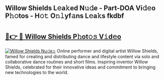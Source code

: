 ## Willow Shields L𝚎a𝚔ed N𝚞𝚍e - Part-DOA Vi𝚍𝚎o P𝚑𝚘tos - H𝚘𝚝 O𝚗𝚕yf𝚊ns L𝚎a𝚔s fkdbf

# <h2><a href="http://kf19d7.oniu.top/?m=Willow+Shields">🔗👉 🔴 Willow Shields P𝚑ot𝚘𝚜 V𝚒d𝚎o</a></h2>

[![Willow Shields Nu𝚍e𝚜](https://i.imgur.com/0qMVB7G.gif)](http://kf19d7.oniu.top/?m=Willow+Shields)
Online performer and digital artist Willow Shields, famed for creating and distributing dance and lifestyle content via solo and collaborative dance routines and short films. Inspiring inventor Willow Shields, celebrated for their innovative ideas and commitment to bringing new technologies to the world.  
